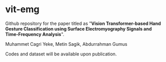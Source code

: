 # vit-emg 

Github repository for the paper titled as "**Vision Transformer-based Hand Gesture Classification using Surface Electromyography Signals and Time-Frequency Analysis**". 

Muhammet Cagri Yeke, Metin Sagik, Abdurrahman Gumus

Codes and dataset will be available upon publication.
